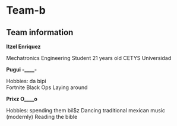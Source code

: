 # Team-b 

## Team information 

**Itzel Enriquez**

Mechatronics Engineering Student
21 years old 
CETYS Universidad 

**Pugui -____-**

Hobbies: da bipi  
Fortnite 
Black Ops 
Laying around 

**Prixz O____o**

Hobbies: spending them bil$z 
Dancing traditional mexican music (modernly)
Reading the bible 

